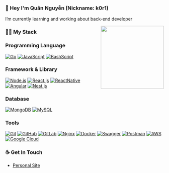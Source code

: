### 👋 Hey I'm Quân Nguyễn (Nickname: k0r1)
I’m currently learning and working about back-end developer 

<img align='right' src='https://user-images.githubusercontent.com/30438379/93967587-ac3d3880-fd91-11ea-95ca-dc6fad5d231a.png' width='200"'>

### 👨‍💻 My Stack

### Programming Language
[![Go](https://img.shields.io/badge/-Go-black?style=flat&logo=Go)](https://github.com/minhquan3197) 
[![JavaScript](https://img.shields.io/badge/-JavaScript-black?style=flat&logo=javascript)](https://github.com/minhquan3197) 
[![BashScript](https://img.shields.io/badge/-BashScript-black?style=flat&logo=linux)](https://github.com/minhquan3197) 

### Framework & Library
[![Node.js](https://img.shields.io/badge/-Node.js-black?style=flat&logo=Node.js)](https://github.com/minhquan3197) 
[![React.js](https://img.shields.io/badge/-React.js-black?style=flat&logo=React)](https://github.com/minhquan3197) 
[![ReactNative](https://img.shields.io/badge/-ReactNative-black?style=flat&logo=React)](https://github.com/minhquan3197) 
[![Angular](https://img.shields.io/badge/-Angular-black?style=flat&logo=Angular)](https://github.com/minhquan3197) 
[![Nest.js](https://img.shields.io/badge/-Nest.js-black?style=flat&logo=NestJS)](https://github.com/minhquan3197) 

### Database
[![MongoDB](https://img.shields.io/badge/-MongoDB-black?style=flat&logo=MongoDB)](https://github.com/minhquan3197) 
[![MySQL](https://img.shields.io/badge/-MySQL-black?style=flat&logo=MySQL)](https://github.com/minhquan3197) 

### Tools
[![Git](https://img.shields.io/badge/-Git-black?style=flat&logo=git)](https://github.com/minhquan3197) 
[![GitHub](https://img.shields.io/badge/-GitHub-black?style=flat&logo=github)](https://github.com/minhquan3197)
[![GitLab](https://img.shields.io/badge/-GitLab-black?style=flat&logo=gitlab)](https://gitlab.com/hritik5102) 
[![Nginx](https://img.shields.io/badge/-Nginx-black?style=flat&logo=Nginx)](https://gitlab.com/hritik5102) 
[![Docker](https://img.shields.io/badge/-Docker-black?style=flat&logo=Docker)](https://gitlab.com/hritik5102) 
[![Swagger](https://img.shields.io/badge/-Swagger-black?style=flat&logo=Swagger)](https://gitlab.com/hritik5102) 
[![Postman](https://img.shields.io/badge/-Postman-black?style=flat&logo=Postman)](https://gitlab.com/hritik5102) 
[![AWS](https://img.shields.io/badge/-AWS-black?style=flat&logo=Amazon-AWS)](https://gitlab.com/hritik5102)
[![Google Cloud](https://img.shields.io/badge/-GoogleClound-black?style=flat&logo=Google-Cloud)](https://gitlab.com/hritik5102)


### ☕ Get In Touch
- [Personal Site](http://minhquan3197.github.io/)